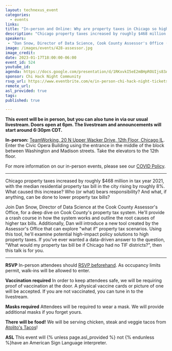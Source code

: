 ```yaml
---
layout: technexus_event
categories:
  - events
links: 
title: "In-person and Online: Why are property taxes in Chicago so high? (And what can be done to lower them)"
description: "Chicago property taxes increased by roughly $468 million in tax year 2021, with the median residential property tax bill in the city rising by roughly 8%. What caused this increase? Who (or what) bears responsibility? And what, if anything, can be done to lower property tax bills?"
speakers:
 - "Dan Snow, Director of Data Science, Cook County Assessor's Office (he/him)" 
image: /images/events/428-assessor.jpg
image_credit: 
date: 2023-01-17T18:00:00-06:00
event_id: 524
youtube_id: 
agenda: https://docs.google.com/presentation/d/1RKxvkI5eE2mBHpROUIjs83Aeh9-DnUATEUSDPDuCADc/edit#slide=id.g121c7120608_0_0
sponsor: Chi Hack Night Community
rsvp_url: https://www.eventbrite.com/e/in-person-chi-hack-night-tickets-207988107027
remote_url: 
asl_provided: true
tags:
published: true

---
```


**This event will be in person, but you can also tune in via our usual livestream. Doors open at 6pm. The livestream and announcements will start around 6:30pm CDT.**

**In-person:** <a href='https://www.google.com/maps/place/TechNexus+Venture+Collaborative/@41.8835673,-87.6394085,17z/data=!3m1!4b1!4m5!3m4!1s0x880e2d5be57f04c5:0xa87e47e177660090!8m2!3d41.8835673!4d-87.6372198'>TeamWorking, 20 N Upper Wacker Drive, 12th Floor, Chicago IL</a>. Enter the Civic Opera Building using the entrance in the middle of the block between Washington and Madison streets. Take the elevators to the 12th floor.

For more information on our in-person events, please see our [COVID Policy](/blog/2022/09/09/our-covid-19-policy.html). 

---

Chicago property taxes increased by roughly $468 million in tax year 2021, with the median residential property tax bill in the city rising by roughly 8%. What caused this increase? Who (or what) bears responsibility? And what, if anything, can be done to lower property tax bills?

Join Dan Snow, Director of Data Science at the Cook County Assessor's Office, for a deep dive on Cook County's property tax system. He'll provide a crash course in how the system works and outline the root causes of higher tax bills. Additionally, Dan will introduce a new tool created by the Assessor's Office that can explore "what if" property tax scenarios. Using this tool, he'll examine potential high-impact policy solutions to high property taxes. If you've ever wanted a data-driven answer to the question, "What would my property tax bill be if Chicago had no TIF districts?", then this talk is for you.


---

**RSVP** In-person attendees should [RSVP beforehand]({{page.rsvp_url}}). As occupancy limits permit, walk-ins will be allowed to enter.

**Vaccination required** In order to keep attendees safe, we will be requiring proof of vaccination at the door. A physical vaccine cards or picture of one will be accepted. If you are not vaccinated, you can tune in to the livestream.

**Masks required** Attendees will be required to wear a mask. We will provide additional masks if you forget yours.

**There will be food!** We will be serving chicken, steak and veggie tacos from [Atolito's Tacos](https://atolito.com/restaurant/625/Atolito)!

**ASL** This event will {% unless page.asl_provided %} not {% endunless %}have an American Sign Language interpreter.
